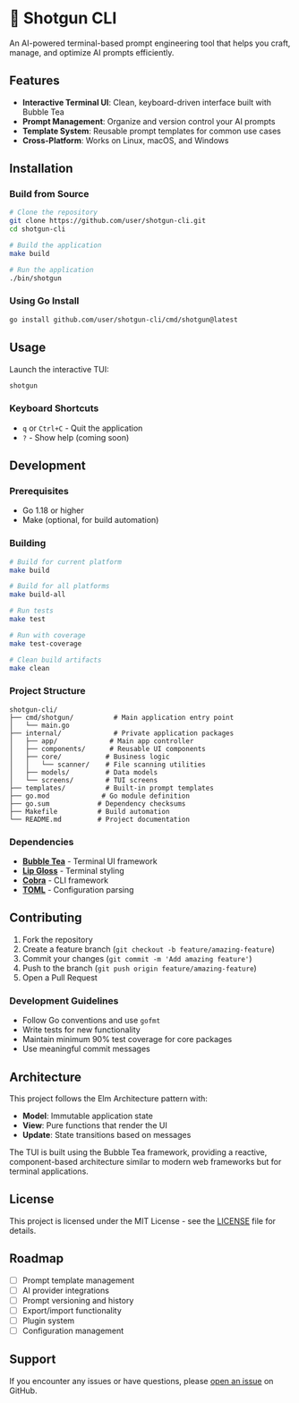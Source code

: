 # 🔫 Shotgun CLI

An AI-powered terminal-based prompt engineering tool that helps you craft, manage, and optimize AI prompts efficiently.

## Features

- **Interactive Terminal UI**: Clean, keyboard-driven interface built with Bubble Tea
- **Prompt Management**: Organize and version control your AI prompts
- **Template System**: Reusable prompt templates for common use cases
- **Cross-Platform**: Works on Linux, macOS, and Windows

## Installation

### Build from Source

```bash
# Clone the repository
git clone https://github.com/user/shotgun-cli.git
cd shotgun-cli

# Build the application
make build

# Run the application
./bin/shotgun
```

### Using Go Install

```bash
go install github.com/user/shotgun-cli/cmd/shotgun@latest
```

## Usage

Launch the interactive TUI:

```bash
shotgun
```

### Keyboard Shortcuts

- `q` or `Ctrl+C` - Quit the application
- `?` - Show help (coming soon)

## Development

### Prerequisites

- Go 1.18 or higher
- Make (optional, for build automation)

### Building

```bash
# Build for current platform
make build

# Build for all platforms
make build-all

# Run tests
make test

# Run with coverage
make test-coverage

# Clean build artifacts
make clean
```

### Project Structure

```
shotgun-cli/
├── cmd/shotgun/          # Main application entry point
│   └── main.go
├── internal/             # Private application packages
│   ├── app/             # Main app controller
│   ├── components/      # Reusable UI components
│   ├── core/           # Business logic
│   │   └── scanner/    # File scanning utilities
│   ├── models/         # Data models
│   └── screens/        # TUI screens
├── templates/          # Built-in prompt templates
├── go.mod             # Go module definition
├── go.sum            # Dependency checksums
├── Makefile          # Build automation
└── README.md         # Project documentation
```

### Dependencies

- **[Bubble Tea](https://github.com/charmbracelet/bubbletea)** - Terminal UI framework
- **[Lip Gloss](https://github.com/charmbracelet/lipgloss)** - Terminal styling
- **[Cobra](https://github.com/spf13/cobra)** - CLI framework
- **[TOML](https://github.com/BurntSushi/toml)** - Configuration parsing

## Contributing

1. Fork the repository
2. Create a feature branch (`git checkout -b feature/amazing-feature`)
3. Commit your changes (`git commit -m 'Add amazing feature'`)
4. Push to the branch (`git push origin feature/amazing-feature`)
5. Open a Pull Request

### Development Guidelines

- Follow Go conventions and use `gofmt`
- Write tests for new functionality
- Maintain minimum 90% test coverage for core packages
- Use meaningful commit messages

## Architecture

This project follows the Elm Architecture pattern with:

- **Model**: Immutable application state
- **View**: Pure functions that render the UI
- **Update**: State transitions based on messages

The TUI is built using the Bubble Tea framework, providing a reactive, component-based architecture similar to modern web frameworks but for terminal applications.

## License

This project is licensed under the MIT License - see the [LICENSE](LICENSE) file for details.

## Roadmap

- [ ] Prompt template management
- [ ] AI provider integrations
- [ ] Prompt versioning and history
- [ ] Export/import functionality
- [ ] Plugin system
- [ ] Configuration management

## Support

If you encounter any issues or have questions, please [open an issue](https://github.com/user/shotgun-cli/issues) on GitHub.